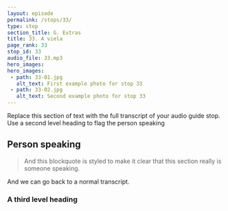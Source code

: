 ```yaml
---
layout: episode
permalink: /stops/33/
type: stop
section_title: G. Extras
title: 33. A viela
page_rank: 33
stop_id: 33
audio_file: 33.mp3
hero_images:
hero_images:
 - path: 33-01.jpg
   alt_text: First example photo for stop 33
 - path: 33-02.jpg
   alt_text: Second example photo for stop 33
---
```


Replace this section of text with the full transcript of your audio guide stop. Use a second level heading to flag the person speaking

## Person speaking

> And this blockquote is styled to make it clear that this section really is someone speaking.

And we can go back to a normal transcript.

### A third level heading

